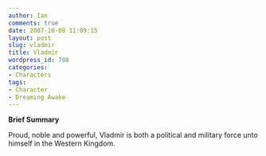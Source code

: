 ```yaml
---
author: Ian
comments: true
date: 2007-10-08 11:09:15
layout: post
slug: vladmir
title: Vladmir
wordpress_id: 708
categories:
- Characters
tags:
- Character
- Dreaming Awake
---
```


<p><b>Brief Summary</b></p>
<p>Proud, noble and powerful, Vladmir is both a political and military force unto himself in the Western Kingdom.</p>